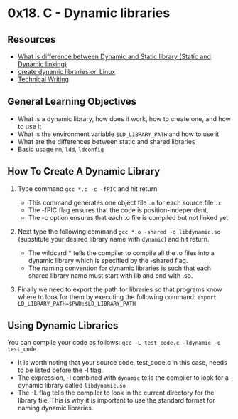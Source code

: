 # 0x18. C - Dynamic libraries

## Resources
* [What is difference between Dynamic and Static library (Static and Dynamic linking)](https://intranet.alxswe.com/rltoken/XLLmLISlteUIxrLzNdm3_Q)
* [create dynamic libraries on Linux](https://intranet.alxswe.com/rltoken/JEqzgE_pPe48rvbspGL-2g)
* [Technical Writing](https://intranet.alxswe.com/rltoken/dAV47Y4Iulj75aeSxpYHbQ)

## General Learning Objectives
* What is a dynamic library, how does it work, how to create one, and how to use it
* What is the environment variable `$LD_LIBRARY_PATH` and how to use it
* What are the differences between static and shared libraries
* Basic usage `nm`, `ldd`, `ldconfig`

## How To Create A Dynamic Library
1. Type command `gcc *.c -c -fPIC` and hit return
	* This command generates one object file `.o` for each source file `.c`
	* The -fPIC flag ensures that the code is position-independent.
	* The -c option ensures that each .o file is compiled but not linked yet

2. Next type the following command `gcc *.o -shared -o libdynamic.so` (substitute your desired library name with `dynamic`) and hit return.
	* The wildcard \* tells the compiler to compile all the .o files into a dynamic library which is specified by the -shared flag.
	* The naming convention for dynamic libraries is such that each shared library name must start with lib and end with .so.

3. Finally we need to export the path for libraries so that programs know where to look for them by executing the following command: `export LD_LIBRARY_PATH=$PWD:$LD_LIBRARY_PATH`


## Using Dynamic Libraries
You can compile your code as follows:
`gcc -L test_code.c -ldynamic -o test_code`

* It is worth noting that your source code, test_code.c in this case, needs to be listed before the -l flag.
* The expression, -l combined with `dynamic` tells the compiler to look for a dynamic library called `libdynamic.so`
* The -L flag tells the compiler to look in the current directory for the library file. This is why it is important to use the standard format for naming dynamic libraries.
